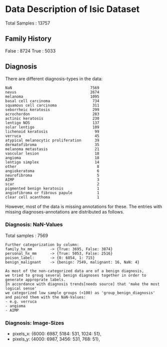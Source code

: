 # Data Description of Isic Dataset
Total Samples :   13757

## Family History
False   :   8724
True    :   5033

## Diagnosis
There are different diagnosis-types in the data:

    NaN                                   7569
    nevus                                 2674
    melanoma                              1095
    basal cell carcinoma                   734
    squamous cell carcinoma                311
    seborrheic keratosis                   299
    acrochordon                            283
    actinic keratosis                      230
    lentigo NOS                            137
    solar lentigo                          109
    lichenoid keratosis                     99
    verruca                                 45
    atypical melanocytic proliferation      39
    dermatofibroma                          35
    melanoma metastasis                     21
    vascular lesion                         18
    angioma                                 18
    lentigo simplex                         14
    other                                    8
    angiokeratoma                            6
    neurofibroma                             5
    AIMP                                     3
    scar                                     2
    pigmented benign keratosis               1
    angiofibroma or fibrous papule           1
    clear cell acanthoma                     1

However, most of the data is missing annotations for these.
The entries with missing diagnoses-annotations are distributed as follows.

### Diagnosis: NaN-Values
Total samples   :   7569

    Further categorization by column:
    family_hx_mm        -> {True: 3695, False: 3874}
    personal_hx_mm      -> {True: 5053, False: 2516}
    poison_label:       -> {0: 6854, 1: 715}
    benign_malignant    -> {benign: 7549, malignant: 16, NaN: 4}

    As most of the non-categorized data are of a benign diagnosis,
    we tried to groug several benign diagnoses together in order to generate approprate labels.
    In accordance with diagnosis trends[needs source] that 'make the most logical sense'
    we categorized low sample groups (<100) as 'group_benign_diagnosis' and paired them with the NaN-Values:
    - e.g. verruca
    - angioma
    - AIMP


### Diagnosis: Image-Sizes
- pixels_x: {6000: 6987, 5184: 531, 1024: 51},
- pixels_y: {4000: 6987, 3456: 531, 768: 51},